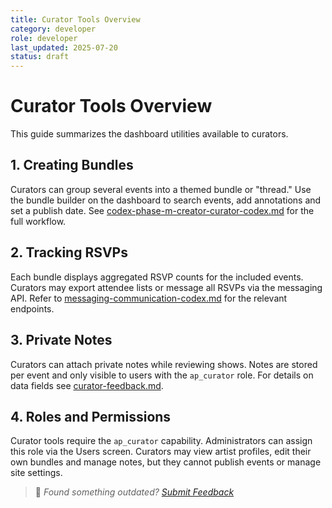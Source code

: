 ```yaml
---
title: Curator Tools Overview
category: developer
role: developer
last_updated: 2025-07-20
status: draft
---
```

# Curator Tools Overview

This guide summarizes the dashboard utilities available to curators.

## 1. Creating Bundles
Curators can group several events into a themed bundle or "thread." Use the bundle builder on the dashboard to search events, add annotations and set a publish date. See [codex-phase-m-creator-curator-codex.md](codex-phase-m-creator-curator-codex.md) for the full workflow.

## 2. Tracking RSVPs
Each bundle displays aggregated RSVP counts for the included events. Curators may export attendee lists or message all RSVPs via the messaging API. Refer to [messaging-communication-codex.md](messaging-communication-codex.md) for the relevant endpoints.

## 3. Private Notes
Curators can attach private notes while reviewing shows. Notes are stored per event and only visible to users with the `ap_curator` role. For details on data fields see [curator-feedback.md](curator-feedback.md).

## 4. Roles and Permissions
Curator tools require the `ap_curator` capability. Administrators can assign this role via the Users screen. Curators may view artist profiles, edit their own bundles and manage notes, but they cannot publish events or manage site settings.

> 💬 *Found something outdated? [Submit Feedback](feedback.md)*
